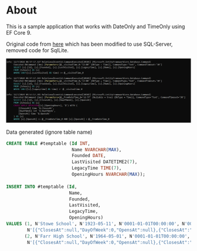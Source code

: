 ﻿# About

This is a sample application that works with DateOnly and TimeOnly using EF Core 9.

Original code from [here](https://github.com/dotnet/EntityFramework.Docs/blob/main/samples/core/Miscellaneous/NewInEFCore9/DateOnlyTimeOnlySample.cs) which has been modified to use SQL-Server, removed code for SqlLite.

![Results](assets/results.png)

Data generated (ignore table name)

```sql
CREATE TABLE #temptable (Id INT,
                         Name NVARCHAR(MAX),
                         Founded DATE,
                         LastVisited DATETIME2(7),
                         LegacyTime TIME(7),
                         OpeningHours NVARCHAR(MAX));

INSERT INTO #temptable (Id,
                        Name,
                        Founded,
                        LastVisited,
                        LegacyTime,
                        OpeningHours)
VALUES (1, N'Stowe School', N'1923-05-11', N'0001-01-01T00:00:00', N'00:00:00',
        N'[{"ClosesAt":null,"DayOfWeek":0,"OpensAt":null},{"ClosesAt":"18:00:00.0000000","DayOfWeek":1,"OpensAt":"08:00:00.0000000"},{"ClosesAt":"18:00:00.0000000","DayOfWeek":2,"OpensAt":"08:00:00.0000000"},{"ClosesAt":"18:00:00.0000000","DayOfWeek":3,"OpensAt":"08:00:00.0000000"},{"ClosesAt":"18:00:00.0000000","DayOfWeek":4,"OpensAt":"08:00:00.0000000"},{"ClosesAt":"18:00:00.0000000","DayOfWeek":5,"OpensAt":"08:00:00.0000000"},{"ClosesAt":"17:00:00.0000000","DayOfWeek":6,"OpensAt":"08:00:00.0000000"}]'),
       (2, N'Farr High School', N'1964-05-01', N'0001-01-01T00:00:00', N'00:00:00',
        N'[{"ClosesAt":null,"DayOfWeek":0,"OpensAt":null},{"ClosesAt":"15:35:00.0000000","DayOfWeek":1,"OpensAt":"08:45:00.0000000"},{"ClosesAt":"15:35:00.0000000","DayOfWeek":2,"OpensAt":"08:45:00.0000000"},{"ClosesAt":"15:35:00.0000000","DayOfWeek":3,"OpensAt":"08:45:00.0000000"},{"ClosesAt":"15:35:00.0000000","DayOfWeek":4,"OpensAt":"08:45:00.0000000"},{"ClosesAt":"12:50:00.0000000","DayOfWeek":5,"OpensAt":"08:45:00.0000000"},{"ClosesAt":null,"DayOfWeek":6,"OpensAt":null}]');


```